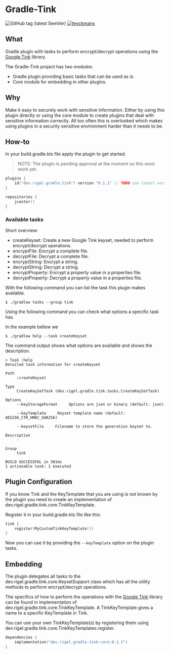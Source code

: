# Gradle-Tink

![GitHub tag (latest SemVer)](https://img.shields.io/github/tag/teyckmans/gradle-tink.svg?label=latest%20release)
[![teyckmans](https://circleci.com/gh/teyckmans/gradle-tink.svg?style=svg)](https://app.circleci.com/pipelines/github/teyckmans/gradle-tink)

## What
Gradle plugin with tasks to perform encrypt/decrypt operations using the [Google Tink](https://github.com/google/tink) library.

The Gradle-Tink project has two modules:
- Gradle plugin providing basic tasks that can be used as is.
- Core module for embedding in other plugins.

## Why
Make it easy to securely work with sensitive information. Either by using this plugin directly or using the core module 
to create plugins that deal with sensitive information correctly. All too often this is overlooked which makes using 
plugins in a security sensitive environment harder than it needs to be.

## How-to
In your build.gradle.kts file apply the plugin to get started.

> NOTE: The plugin is pending approval at the moment so this wont work yet.
```kotlin
plugins {
    id("dev.rigel.gradle.tink") version "0.1.1" // TODO use latest version
}

repositories {
    jcenter()
}
```

### Available tasks
Short overview:
- createKeyset: Create a new Google Tink keyset, needed to perform encrypt/decrypt operations.
- encryptFile: Encrypt a complete file.
- decryptFile: Decrypt a complete file.
- encryptString: Encrypt a string.
- decryptString: Decrypt a string.
- encryptProperty: Encrypt a property value in a properties file.
- decryptProperty: Decrypt a property value in a properties file.

With the following command you can list the task this plugin makes available. 
```shell script
$ ./gradlew tasks --group tink
```

Using the following command you can check what options a specific task has.

In the example bellow we 
```shell script
$ ./gradlew help --task createKeyset
```
The command output shows what options are available and shows the description.
```
> Task :help
Detailed task information for createKeyset

Path
     :createKeyset

Type
     CreateKeySetTask (dev.rigel.gradle.tink.tasks.CreateKeySetTask)

Options
     --keyStorageFormat     Options are json or binary (default: json)

     --keyTemplate     Keyset template name (default: AES256_CTR_HMAC_SHA256)

     --keysetFile     Filename to store the generation keyset to.

Description
     -

Group
     tink

BUILD SUCCESSFUL in 581ms
1 actionable task: 1 executed
```

## Plugin Configuration

If you know Tink and the KeyTemplate that you are using is not known by the plugin you need to create an implementation of dev.rigel.gradle.tink.core.TinkKeyTemplate.
 
Register it in your build.gradle.kts file like this:
```kotlin
tink {
    register(MyCustomTinkKeyTemplate())
}
```

Now you can use it by providing the `--keyTemplate` option on the plugin tasks. 

## Embedding

The plugin delegates all tasks to the dev.rigel.gradle.tink.core.KeysetSupport class which has all the utility methods to perform encrypt/decrypt operations.

The specifics of how to perform the operations with the [Google Tink](https://github.com/google/tink) library can be found in implementation of dev.rigel.gradle.tink.core.TinkKeyTemplate.
A TinkKeyTemplate gives a name to a specific KeyTemplate in Tink.

You can use your own TinkKeyTemplate(s) by registering them using dev.rigel.gradle.tink.core.TinkKeyTemplates.register.  

```kotlin
dependencies {
    implementation("dev.rigel.gradle.tink:core:0.1.1")
}
```